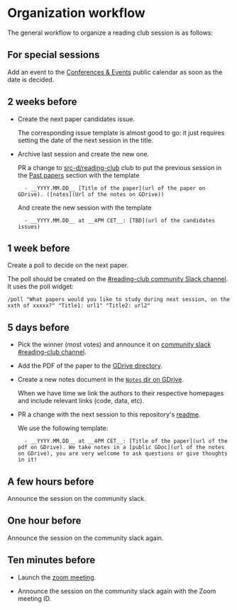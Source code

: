 # Organization workflow

The general workflow to organize a reading club session is as follows:

## For special sessions

Add an event to the [Conferences & Events](https://calendar.google.com/calendar/embed?src=sourced.tech_vnootou25lkv75a70l2qac65og%40group.calendar.google.com) public calendar as soon as the date is decided.

## 2 weeks before

- Create the next paper candidates issue.

    The corresponding issue template is almost good to go: it just requires setting the date of the next session in the title.

- Archive last session and create the new one.

    PR a change to [src-d/reading-club](https://github.com/src-d/reading-club) club to put the previous session in the [Past papers](README.md#past-papers) section with the template

        - __YYYY.MM.DD__ [Title of the paper](url of the paper on GDrive). ([notes](Url of the notes on GDrive))
    
    And create the new session with the template

        - __YYYY.MM.DD__ at __4PM CET__: [TBD](url of the candidates issues)

## 1 week before

Create a poll to decide on the next paper.

The poll should be created on the [#reading-club community Slack channel](https://sourced-community.slack.com/messages/CCLPL1WQH). It uses the poll widget:

    /poll "What papers would you like to study during next session, on the xxth of xxxxx?" "Title1: url1" "Title2: url2"

## 5 days before

- Pick the winner (most votes) and announce it on [community slack #reading-club channel](https://sourced-community.slack.com/messages/CCLPL1WQH).

- Add the PDF of the paper to the [GDrive directory](https://drive.google.com/drive/u/1/folders/1cAzkDW_sXb49gRZvvhVvXu3Wi_84lQdn).

- Create a new notes document in the [`Notes` dir on GDrive](https://drive.google.com/drive/folders/1IQ7-wOea32lDkd69-NcLw5xYB74oH6rJ).

    When we have time we link the authors to their respective homepages and include relevant links (code, data, etc).

- PR a change with the next session to this repository's [readme](README.md#next-sessions).

    We use the following template:

        - __YYYY.MM.DD__ at __4PM CET__: [Title of the paper](url of the pdf on GDrive). We take notes in a [public GDoc](url of the notes on GDrive), you are very welcome to ask questions or give thoughts in it!

## A few hours before

Announce the session on the community slack.

## One hour before

Announce the session on the community slack again.

## Ten minutes before

- Launch the [zoom meeting](https://github.com/src-d/reading-club#where).

- Announce the session on the community slack again with the Zoom meeting ID.
